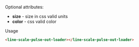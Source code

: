 
Optional attributes:
* **size** - size in css valid units
* **color** - css valid color

Usage

```HTML
<line-scale-pulse-out-loader></line-scale-pulse-out-loader>
```

